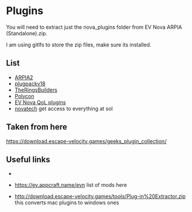 # Plugins

You will need to extract just the nova_plugins folder from EV Nova ARPIA (Standalone).zip.

I am using gitlfs to store the zip files, make sure its installed.

## List

- [ARPIA2](https://download.escape-velocity.games/geeks_plugin_collection/ARPIA2.zip)
- [plugpackv18](https://download.escape-velocity.games/geeks_plugin_collection/PlugPackV18.zip)
- [TheRingsBuilders](https://s3-us-west-2.amazonaws.com/ambrosiaevn/addons/evn/TheRingbuilders0.1.zip)
- [Polycon](https://download.escape-velocity.games/geeks_plugin_collection/Polycon%20EV.zip)
- [EV Nova QoL plugins](https://download.escape-velocity.games/geeks_plugin_collection/EV%20Nova%20QoL%20plugins.zip)
- [novatech](http://www.cytheraguides.com/archives/ambrosia_addons/evn/) get access to everything at sol

## Taken from here

https://download.escape-velocity.games/geeks_plugin_collection/

## Useful links

- 


- https://ev.appcraft.name/evn list of mods here
- http://download.escape-velocity.games/tools/Plug-in%20Extractor.zip this converts mac plugins to windows ones
